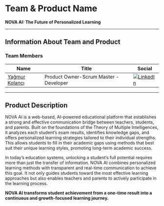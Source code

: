 # Team & Product Name

**NOVA AI: The Future of Personalized Learning**

---

## Information About Team and Product

### Team Members

| Name           | Title                         | Social |
|----------------|-------------------------------|--------|
| [Yağmur Kolancı](#) | Product Owner-Scrum Master - Developer        | [![LinkedIn](https://cdn-icons-png.flaticon.com/512/174/174857.png)](#) |

---

## Product Description  

NOVA AI is a web-based, AI-powered educational platform that establishes a strong and effective communication bridge between teachers, students, and parents. Built on the foundations of the Theory of Multiple Intelligences, it analyzes each student’s exam results, identifies knowledge gaps, and offers personalized learning strategies tailored to their individual strengths. This allows students to fill in their academic gaps using methods that best suit their unique learning styles, promoting long-term academic success.  

In today’s education systems, unlocking a student’s full potential requires more than just the transfer of information. NOVA AI combines personalized learning methods with transparent and real-time communication to achieve this goal. It not only guides students toward the most effective learning approaches but also enables teachers and parents to actively participate in the learning process.  

**NOVA AI transforms student achievement from a one-time result into a continuous and growth-focused learning journey.**
